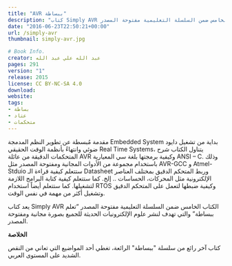 ```yaml
---
title: "AVR ببساطة"
description: "كتاب Simply AVR الكتاب الخامس ضمن السلسلة التعليمية مفتوحة المصدر &quot;تعلم ببساطة&quot; والتي تهدف لنشر علوم اﻹلكترونيات الحديثة للجميع بصورة مجانية ومفتوحة المصدر."
date: "2016-06-23T22:50:21+00:00"
url: /simply-avr
thumbnail: simply-avr.jpg

# Book Info.
creator: عبد الله علي عبد الله
pages: 291
version: "1"
release: 2015
license: CC BY-NC-SA 4.0
download:
website:
tags:
- بساطة
- عتاد
- متحكمات
---
```


مقدمة مُبسطة عن تطوير النظم المدمجة Embedded System بداية من تشغيل دايود ضوئي وانتهاءً بأنظمة الوقت الحقيقي Real Time Systems، يتناول الكتاب شرح المتحكمات الدقيقة من عائلة AVR وكيفية برمجتها بلغة سي المعيارية ANSI – C. وذلك باستخدام مجموعة من اﻷدوات المجانية ومفتوحة المصدر مثل AVR-GCC و Atmel-Stduio ستتعلم كيفية قراءة الـ Datasheet وربط المتحكم الدقيق بمختلف العناصر الإلكترونية مثل المحركات، الحساسات .. إلخ. كما ستتعلم كيفية كتابة البرامج اللازمة لتشغيلها. كما ستتعلم أيضاً استخدام RTOS وكيفية ضبطها لتعمل على المتحكم الدقيق وتشغيل أكثر من مهمة في نفس الوقت.

يعد كتاب Simply AVR الكتاب الخامس ضمن السلسلة التعليمية مفتوحة المصدر “تعلم ببساطة” والتي تهدف لنشر علوم اﻹلكترونيات الحديثة للجميع بصورة مجانية ومفتوحة المصدر.

**الخلاصة**

كتاب آخر رائع من سلسلة "ببساطة" الرائعة، تغطي أحد المواضيع التي تعاني من النقص الشديد على المستوى العربي.